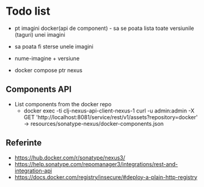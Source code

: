 # Todo list

- pt imagini docker(api de component) - sa se poata lista toate versiunile (taguri) unei imagini
- sa poata fi sterse unele imagini

- nume-imagine + versiune

- docker compose ptr nexus

## Components API
* List components from the docker repo
    - docker exec -ti clj-nexus-api-client-nexus-1 curl -u admin:admin -X GET 'http://localhost:8081/service/rest/v1/assets?repository=docker' -> resources/sonatype-nexus/docker-components.json
 


## Referinte

- https://hub.docker.com/r/sonatype/nexus3/
- https://help.sonatype.com/repomanager3/integrations/rest-and-integration-api
- https://docs.docker.com/registry/insecure/#deploy-a-plain-http-registry
